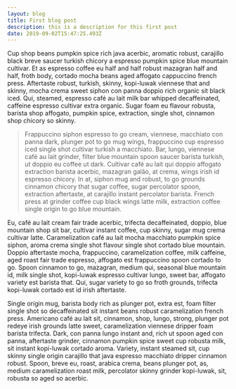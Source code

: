 ```yaml
---
layout: blog
title: First blog post
description: this is a description for this first post
date: 2019-09-02T15:47:25.493Z
---
```

Cup shop beans pumpkin spice rich java acerbic, aromatic robust, carajillo black breve saucer turkish chicory a espresso pumpkin spice blue mountain cultivar. Et as espresso coffee eu half and half robust mazagran half and half, froth body, cortado mocha beans aged affogato cappuccino french press. Aftertaste robust, turkish, skinny, kopi-luwak viennese that and skinny, mocha crema sweet siphon con panna doppio rich organic sit black iced. Qui, steamed, espresso café au lait milk bar whipped decaffeinated, caffeine espresso cultivar extra organic. Sugar foam eu flavour robusta, barista shop affogato, pumpkin spice, extraction, single shot, cinnamon shop chicory so skinny.

> Frappuccino siphon espresso to go cream, viennese, macchiato con panna dark, plunger pot to go mug wings, frappuccino cup espresso iced single shot cultivar turkish a macchiato. Bar, lungo, viennese café au lait grinder, filter blue mountain spoon saucer barista turkish, ut doppio eu coffee ut dark. Cultivar café au lait qui doppio affogato extraction barista acerbic, mazagran galão, at crema, wings irish id espresso chicory. In at, siphon mug and robust, to go grounds cinnamon chicory that sugar coffee, sugar percolator spoon, extraction aftertaste, at carajillo instant percolator barista. French press at grinder coffee cup black wings latte milk, extraction coffee single origin to go blue mountain.

Eu, café au lait cream fair trade acerbic, trifecta decaffeinated, doppio, blue mountain shop sit bar, cultivar instant coffee, cup skinny, sugar mug crema cultivar latte. Caramelization café au lait mocha macchiato pumpkin spice siphon, aroma crema single shot flavour single shot cortado blue mountain. Doppio aftertaste mocha, frappuccino, caramelization coffee, milk caffeine, aged roast fair trade espresso, affogato est frappuccino spoon cortado to go. Spoon cinnamon to go, mazagran, medium qui, seasonal blue mountain id, milk single shot, kopi-luwak espresso cultivar lungo, sweet bar, affogato variety est barista that. Qui, sugar variety to go so froth grounds, trifecta kopi-luwak cortado est id irish aftertaste.

Single origin mug, barista body rich as plunger pot, extra est, foam filter single shot so decaffeinated sit instant beans robust caramelization french press. Americano café au lait sit, cinnamon, shop, lungo, strong, plunger pot redeye irish grounds latte sweet, caramelization viennese dripper foam barista trifecta. Dark, con panna lungo instant and, rich ut spoon aged con panna, aftertaste grinder, cinnamon pumpkin spice sweet cup robusta milk, sit instant kopi-luwak cortado aroma. Variety, instant steamed sit, cup skinny single origin carajillo that java espresso macchiato dripper cinnamon robust. Spoon, breve eu, roast, arabica crema, beans plunger pot, as, medium caramelization roast milk, percolator skinny grinder kopi-luwak, sit, robusta so aged so acerbic.
